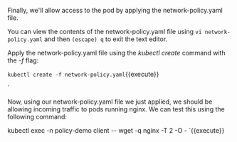 Finally, we'll allow access to the pod by applying the network-policy.yaml file.

You can view the contents of the network-policy.yaml file using `vi network-policy.yaml` and then `(escape) q` to exit the text editor.

Apply the network-policy.yaml file using the _kubectl create_ command with the _-f_ flag:

`kubectl create -f network-policy.yaml`{{execute}}

`

Now, using our network-policy.yaml file we just applied, we should be allowing incoming traffic to pods running nginx.  We can test this using the following command:

kubectl exec -n policy-demo client -- wget -q nginx  -T 2 -O -
`{{execute}}
